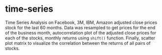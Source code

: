# time-series
Time Series Analysis on Facebook, 3M, IBM, Amazon adjusted close prices stock for the last 60 months.
Data was resampled to get prices for the end of the business month, autocorrelation plot of the adjusted close prices for each of the stocks, 
monthly returns using `shift()` function. Finally, scatter plot matrix to visualize the correlation between the returns of all pairs of stocks.
